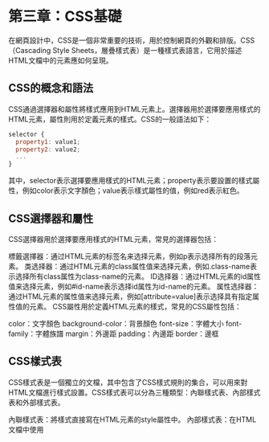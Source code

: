 # 第三章：CSS基礎
在網頁設計中，CSS是一個非常重要的技術，用於控制網頁的外觀和排版。CSS（Cascading Style Sheets，層疊樣式表）是一種樣式表語言，它用於描述HTML文檔中的元素應如何呈現。

## CSS的概念和語法
CSS通過選擇器和屬性將樣式應用到HTML元素上。選擇器用於選擇要應用樣式的HTML元素，屬性則用於定義元素的樣式。CSS的一般語法如下：
```js
selector {
  property1: value1;
  property2: value2;
  ...
}
```

其中，selector表示選擇要應用樣式的HTML元素；property表示要設置的樣式屬性，例如color表示文字顏色；value表示樣式屬性的值，例如red表示紅色。

## CSS選擇器和屬性
CSS選擇器用於選擇要應用樣式的HTML元素，常見的選擇器包括：

標籤選擇器：通过HTML元素的标签名来选择元素，例如p表示选择所有的段落元素。
类选择器：通过HTML元素的class属性值来选择元素，例如.class-name表示选择所有class属性为class-name的元素。
ID选择器：通过HTML元素的id属性值来选择元素，例如#id-name表示选择id属性为id-name的元素。
属性选择器：通过HTML元素的属性值来选择元素，例如[attribute=value]表示选择具有指定属性值的元素。
CSS屬性用於定義HTML元素的樣式，常見的CSS屬性包括：

color：文字顏色
background-color：背景顏色
font-size：字體大小
font-family：字體族譜
margin：外邊距
padding：內邊距
border：邊框

## CSS樣式表
CSS樣式表是一個獨立的文檔，其中包含了CSS樣式規則的集合，可以用來對HTML文檔進行樣式設置。CSS樣式表可以分為三種類型：內聯樣式表、內部樣式表和外部樣式表。

內聯樣式表：將樣式直接寫在HTML元素的style屬性中。
內部樣式表：在HTML文檔中使用<style>標籤定義樣式，將其放置在<head>標籤中。
外部樣式表：將樣式定義在一個獨立的CSS文件中，通常是以.css為文件擴展名，然後在HTML文檔中使用<link>標籤將其引入。
使用CSS樣式表可以對HTML元素進行各種樣式設置，包括文字樣式、字體樣式、背景樣式、邊框樣式等等。在CSS中，樣式規則由選擇器和一組屬性-值對組成。例如，以下是一個簡單的CSS樣式規則：
```js
h1 {
  color: red;
  font-size: 24px;
}
```

上述樣式規則中，h1是選擇器，表示樣式應用到所有的<h1>元素上；color和font-size是屬性，表示樣式規則應用到的屬性；red和24px是值，表示這些屬性的值。

CSS還支持繼承、層級和優先級等概念，這些概念可以用來進一步精煉樣式設置，使樣式更加靈活和可讀。

總的來說，CSS是一個非常強大的工具，可以讓開發者對網頁進行精細的樣式設置，從而使網頁更加美觀和易讀。學習和掌握CSS是網頁設計師的基本技能之一。